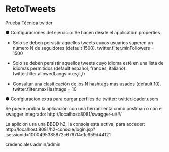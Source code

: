 # RetoTweets
 Prueba Técnica twitter

● Configuraciones del ejercicio: Se hacen desde el application.properties

- Solo se deben persistir aquellos tweets cuyos usuarios superen un número N de
seguidores (default 1500).
twitter.filter.minFollowers = 1500

- Solo se deben persistir aquellos tweets cuyo idioma esté en una lista de idiomas
permitidos (default español, francés, italiano). twitter.filter.allowedLangs = es,it,fr
  
- Consultar una clasificación de los N hashtags más usados (default 10). twitter.filter.maxHashtags = 10

● Confgiuracion extra para cargar perfiles de twitter:
twitter.loader.users


Se puede probar la aplicación con una herramienta como postman o con el swagger integrado:
http://localhost:8081/swagger-ui/#/

La aplicion usa una BBDD h2, la consola esta activa, para acceder:
http://localhost:8081/h2-console/login.jsp?jsessionid=1000495385872c6767f4e1c959d44121

credenciales admin/admin

